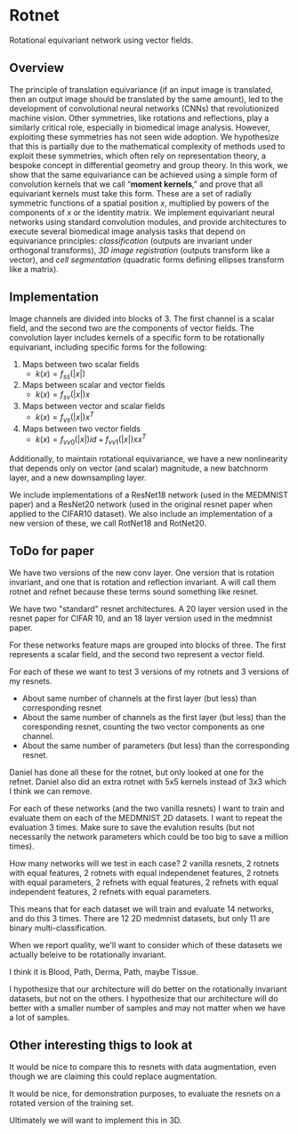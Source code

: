 # Rotnet

Rotational equivariant network using vector fields.

## Overview
The principle of translation equivariance (if an input image is translated, then an output image should be translated by the same amount), led to the development of convolutional neural networks (CNNs) that revolutionized machine vision. Other symmetries, like rotations and reflections, play a similarly critical role, especially in biomedical image analysis. However, exploiting these symmetries has not seen wide adoption. We hypothesize that this is partially due to the mathematical complexity of methods used to exploit these symmetries, which often rely on representation theory, a bespoke concept in differential geometry and group theory. In this work, we show that the same equivariance can be achieved using a simple form of convolution kernels that we call “**moment kernels**,” and prove that all equivariant kernels must take this form. These are a set of radially symmetric functions of a spatial position *x*, multiplied by powers of the components of _x_ or the identity matrix. We implement equivariant neural networks using standard convolution modules, and provide architectures to execute several biomedical image analysis tasks that depend on equivariance principles: _classification_ (outputs are invariant under orthogonal transforms), _3D image registration_ (outputs transform like a vector), and _cell segmentation_ (quadratic forms defining ellipses transform like a matrix).

## Implementation
Image channels are divided into blocks of 3. The first channel is a scalar field, and the second two are the components of vector fields. The convolution layer includes kernels of a specific form to be rotationally equivariant, including specific forms for the following:
1. Maps between two scalar fields
   - $k(x) = f_{ss}(|x|)$
2. Maps between scalar and vector fields
   - $k(x) = f_{sv}(|x|)x$
3. Maps between vector and scalar fields
   - $k(x) = f_{vs}(|x|)x^{T}$
4. Maps between two vector fields
   - $k(x) = f_{vv0}(|x|)id + f_{vv1}(|x|)xx^{T}$

Additionally, to maintain rotational equivariance, we have a new nonlinearity that depends only on vector (and scalar) magnitude, a new batchnorm layer, and a new downsampling layer.

We include implementations of a ResNet18 network (used in the MEDMNIST paper) and a ResNet20 network (used in the original resnet paper when applied to the CIFAR10 dataset).   We also include an implementation of a new version of these, we call RotNet18 and RotNet20.

## ToDo for paper

We have two versions of the new conv layer.  One version that is rotation invariant, and one that is rotation and reflection invariant.  A will call them rotnet and refnet because these terms sound something like resnet.

We have two "standard" resnet architectures.  A 20 layer version used in the resnet paper for CIFAR 10, and an 18 layer version used in the medmnist paper.

For these networks feature maps are grouped into blocks of three.  The first represents a scalar field, and the second two represent a vector field.

For each of these we want to test 3 versions of my rotnets and 3 versions of my resnets.  

* About same number of channels at the first layer (but less) than corresponding resnet
* About the same number of channels as the first layer (but less) than the coresponding resnet, counting the two vector components as one channel.
* About the same number of parameters (but less) than the corresponding resnet.

Daniel has done all these for the rotnet, but only looked at one for the refnet.  Daniel also did an extra rotnet with 5x5 kernels instead of 3x3 which I think we can remove.

For each of these networks  (and the two vanilla resnets) I want to train and evaluate them on each of the MEDMNIST 2D datasets. I want to repeat the evaluation 3 times.  Make sure to save the evalution results (but not necessarily the network parameters which could be too big to save a million times).  

How many networks will we test in each case? 2 vanilla resnets, 2 rotnets with equal features, 2 rotnets with equal independenet features, 2 rotnets with equal parameters, 2 refnets with equal features, 2 refnets with equal independent features, 2 refnets with equal parameters.  

This means that for each dataset we will train and evaluate 14 networks, and do this 3 times.  There are 12 2D medmnist datasets, but only 11 are binary multi-classification.

When we report quality, we'll want to consider which of these datasets we actually beleive to be rotationally invariant.

I think it is Blood, Path, Derma, Path, maybe Tissue.

I hypothesize that our architecture will do better on the rotationally invariant datasets, but not on the others.  I hypothesize that our architecture will do better with a smaller number of samples and may not matter when we have a lot of samples.

## Other interesting thigs to look at

It would be nice to compare this to resnets with data augmentation, even though we are claiming this could replace augmentation.

It would be nice, for demonstration purposes, to evaluate the resnets on a rotated version of the training set.

Ultimately we will want to implement this in 3D.
